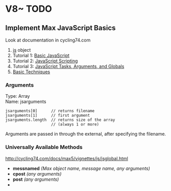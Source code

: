 V8~ TODO
========

Implement Max JavaScript Basics
-------------------------------

Look at documentation in cycling74.com

1.  [js](http://cycling74.com/docs/max5/refpages/max-ref/js.html) object
2.  Tutorial 1: [Basic JavaScript](http://cycling74.com/docs/max5/tutorials/max-tut/javascriptchapter01.html)
3.  Tutorial 2: [JavaScript Scripting](http://cycling74.com/docs/max5/tutorials/max-tut/javascriptchapter02.html)
4.  Tutorial 3: [JavaScript Tasks, Arguments, and Globals](http://cycling74.com/docs/max5/tutorials/max-tut/javascriptchapter03.html)
5.  [Basic Techniques](http://cycling74.com/docs/max5/vignettes/js/jsbasic.html)

### Arguments

Type: Array  
Name: jsarguments

    jsarguments[0]      // returns filename
    jsarguments[1]      // first argument
    jsarguments.length  // returns size of the array
                        // (always 1 or more)

Arguments are passed in through the external, after specifying the filename.

### Universally Available Methods
<http://cycling74.com/docs/max5/vignettes/js/jsglobal.html>

*   **messnamed** *(Max object name, message name, any arguments)*
*   **cpost** *(any arguments)*
*   **post** *(any arguments)*
*









